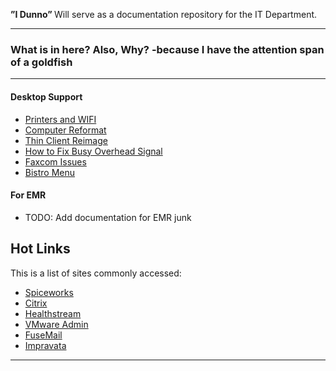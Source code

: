 <p class="lead">
	<strong>”I Dunno” </strong> Will serve as a documentation repository for the IT Department.
</p>

<hr/>
<h3> What is in here? Also, Why? -because I have the attention span of a goldfish</h3>
<hr/>
<div class=row>
<div class=col-third>

#### Desktop Support

* [Printers and WIFI](Desktop/Printers_and_WIFI.md)
* [Computer Reformat](Desktop/Computer_ReFormat.md)
* [Thin Client Reimage](Desktop/thin_reimage.md)
* [How to Fix Busy Overhead Signal](Desktop/Busy_Overhead.md)
* [Faxcom Issues](Desktop/Faxcom.md)
* [Bistro Menu](Desktop/Bistro_Menu.md)

</div>
<div class=col-third>

#### For EMR

* TODO: Add documentation for EMR junk 


</div>
<div class=col-third>

## Hot Links

This is a list of sites commonly accessed:

* [Spiceworks](http://s-4609pw1-spice:9675/pro_users/login#)
* [Citrix](https://www.asp.siemensmedical.com/isc/10152/Citrix/AccessPlatform/auth/login.aspx)
* [Healthstream](http://www.healthstream.com/hlc/whmc)
* [VMware Admin](https://vdiview1/admin/?userLoggedOut=true#/pool/ProdClinical)
* [FuseMail](https://mc.fusemail.com/)
* [Impravata](https://vdiimpva1.whphdom.local/sso/administrator.html)

</div>
</div>
<hr/>

